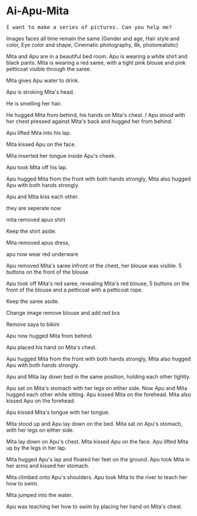 # Ai-Apu-Mita

<pre>I want to make a series of pictures. Can you help me?</pre>

Images faces all time remain the same (Gender and age, Hair style and color, Eye color and shape, Cinematic photography, 8k, photorealistic)

Mita and Apu are in a beautiful bed room. Apu is wearing a white shirt and black pants. Mita is wearing a red saree, with a tight pink blouse and pink petticoat visible through the saree. 

Mita gives Apu water to drink. 

Apu is stroking Mita's head.

He is smelling her hair.

He hugged Mita from behind, his hands on Mita's chest. / Apu stood with her chest pressed against Mita's back and hugged her from behind.

Apu lifted Mita into his lap. 

Mita kissed Apu on the face.

Mita inserted her tongue inside Apu's cheek.

Apu took Mita off his lap. 

Apu hugged Mita from the front with both hands strongly, Mita also hugged Apu with both hands strongly.

Apu and Mita kiss each other.

they are seperate now

mita removed apus shirt

Keep the shirt aside.

Mita removed apus dress,

apu now wear red underware

Apu removed Mita's saree infront ot the chest, her blouse was visible. 5 buttons on the front of the blouse

Apu took off Mita's red saree, revealing Mita's red blouse, 5 buttons on the front of the blouse and a petticoat with a petticoat rope. 

Keep the saree aside.

Change image remove blouse and add red bra

Remove saya to bikini

Apu now hugged Mita from behind. 

Apu placed his hand on Mita's chest.

Apu hugged Mita from the front with both hands strongly, Mita also hugged Apu with both hands strongly.

Apu and Mita lay down bed in the same position, holding each other tightly.

Apu sat on Mita's stomach with her legs on either side. Now Apu and Mita hugged each other while sitting. Apu kissed Mita on the forehead. Mita also kissed Apu on the forehead.

Apu kissed Mita's tongue with her tongue. 

Mita stood up and Apu lay down on the bed. Mita sat on Apu's stomach, with her legs on either side. 

Mita lay down on Apu's chest. Mita kissed Apu on the face. Apu lifted Mita up by the legs in her lap.

Mita hugged Apu's lap and floated her feet on the ground. Apu took Mita in her arms and kissed her stomach. 

Mita climbed onto Apu's shoulders. Apu took Mita to the river to teach her how to swim. 

Mita jumped into the water. 

Apu was teaching her how to swim by placing her hand on Mita's chest.



